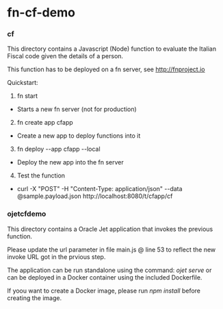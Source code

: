 # fn-cf-demo
### cf
This directory contains a Javascript (Node) function to evaluate the Italian Fiscal code given the details of a person.

This function has to be deployed on a fn server, see http://fnproject.io

Quickstart:
1. fn start
  * Starts a new fn server (not for production)
2. fn create app cfapp
  * Create a new app to deploy functions into it
3. fn deploy --app cfapp --local
  * Deploy the new app into the fn server
4. Test the function
  * curl -X "POST" -H "Content-Type: application/json" --data @sample.payload.json http://localhost:8080/t/cfapp/cf


### ojetcfdemo
This directory contains a Oracle Jet application that invokes the previous function.

Please update the url parameter in file main.js @ line 53 to reflect the new invoke URL got in the prvious step.

The application can be run standalone using the command: *ojet serve* or can be deployed in a Docker container using the included Dockerfile.

If yoou want to create a Docker image, please run *npm install* before creating the image.
